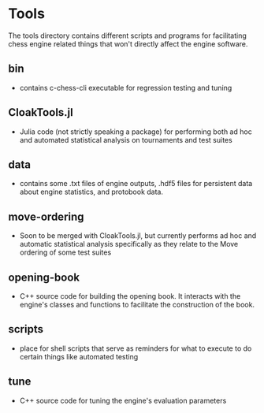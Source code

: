 Tools
=====
The tools directory contains different scripts and programs for facilitating chess engine related things that won't
directly affect the engine software.

bin
---
- contains c-chess-cli executable for regression testing and tuning

CloakTools.jl
-------------
- Julia code (not strictly speaking a package) for performing both ad hoc and automated statistical analysis on
  tournaments and test suites
  
data
----
- contains some .txt files of engine outputs, .hdf5 files for persistent data about engine statistics, and protobook
  data.

move-ordering
-------------
- Soon to be merged with CloakTools.jl, but currently performs ad hoc and automatic statistical analysis specifically
  as they relate to the Move ordering of some test suites

opening-book
------------
- C++ source code for building the opening book. It interacts with the engine's classes and functions to facilitate the
  construction of the book.
  
scripts
-------
- place for shell scripts that serve as reminders for what to execute to do certain things like automated testing

tune
----
- C++ source code for tuning the engine's evaluation parameters